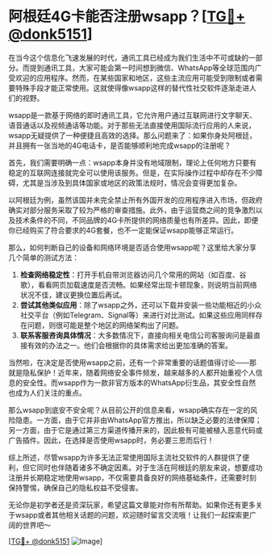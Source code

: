 # 阿根廷4G卡能否注册wsapp？[[TG💪+ @donk5151](https://t.me/s/donk5151)]

在当今这个信息化飞速发展的时代，通讯工具已经成为我们生活中不可或缺的一部分。而提到通讯工具，大家可能会第一时间想到微信、WhatsApp等全球范围内广受欢迎的应用程序。然而，在某些国家和地区，这些主流应用可能受到限制或者需要特殊手段才能正常使用。这就使得像wsapp这样的替代性社交软件逐渐走进人们的视野。

wsapp是一款基于网络的即时通讯工具，它允许用户通过互联网进行文字聊天、语音通话以及视频通话等功能。对于那些无法直接使用国际流行应用的人来说，wsapp无疑提供了一种便捷且高效的选择。那么问题来了：如果你身处阿根廷，并且拥有一张当地的4G电话卡，是否能够顺利地完成wsapp的注册呢？

首先，我们需要明确一点：wsapp本身并没有地域限制，理论上任何地方只要有稳定的互联网连接就完全可以使用该服务。但是，在实际操作过程中却存在不少障碍，尤其是当涉及到具体国家或地区的政策法规时，情况会变得更加复杂。

以阿根廷为例，虽然该国并未完全禁止所有外国开发的应用程序进入市场，但政府确实对部分服务采取了较为严格的审查措施。此外，由于运营商之间的竞争激烈以及技术条件的不同，不同品牌的4G卡所提供的网络质量也有所差异。因此，即便你已经购买了符合要求的4G套餐，也不一定能保证wsapp能够正常运行。

那么，如何判断自己的设备和网络环境是否适合使用wsapp呢？这里给大家分享几个简单的测试方法：

1. **检查网络稳定性**：打开手机自带浏览器访问几个常用的网站（如百度、谷歌），看看网页加载速度是否流畅。如果经常出现卡顿现象，则说明当前网络状况不佳，建议更换位置后再试。
2. **尝试其他类似应用**：除了wsapp之外，还可以下载并安装一些功能相近的小众社交平台（例如Telegram、Signal等）来进行对比测试。如果这些应用同样存在问题，则很可能是整个地区的网络架构出了问题。
3. **联系客服咨询具体情况**：大多数情况下，直接向相关电信公司客服询问是最直接有效的办法之一。他们会根据你的具体需求给出更加准确的答案。

当然啦，在决定是否使用wsapp之前，还有一个非常重要的话题值得讨论——那就是隐私保护！近年来，随着网络安全事件频发，越来越多的人都开始重视个人信息的安全性。而wsapp作为一款非官方版本的WhatsApp衍生品，其安全性自然也成为人们关注的重点。

那么wsapp到底安不安全呢？从目前公开的信息来看，wsapp确实存在一定的风险隐患。一方面，由于它并非由WhatsApp官方推出，所以缺乏必要的法律保障；另一方面，由于它是通过第三方渠道传播开来的，因此极有可能被植入恶意代码或广告插件。因此，在选择是否使用wsapp时，务必要三思而后行！

综上所述，尽管wsapp为许多无法正常使用国际主流社交软件的人群提供了便利，但它同时也伴随着诸多不确定因素。对于生活在阿根廷的朋友来说，想要成功注册并长期稳定地使用wsapp，不仅需要具备良好的网络基础条件，还需要时刻保持警惕，确保自己的隐私权益不受侵害。

无论你是初学者还是资深玩家，希望这篇文章能对你有所帮助。如果你还有更多关于wsapp或者其他相关话题的问题，欢迎随时留言交流哦！让我们一起探索更广阔的世界吧～

[[TG💪+ @donk5151](https://t.me/s/donk5151) ![Image](https://i.postimg.cc/rwNCRYN7/Snipaste-2025-04-30-17-27-05.png)]
